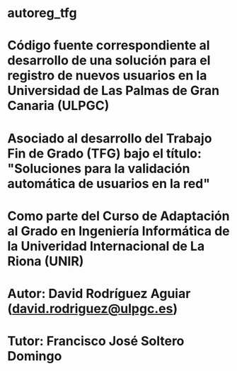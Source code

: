 # autoreg_tfg
# Código fuente correspondiente al desarrollo de una solución para el registro de nuevos usuarios en la Universidad de Las Palmas de Gran Canaria (ULPGC)
# Asociado al desarrollo del Trabajo Fin de Grado (TFG) bajo el título: "Soluciones para la validación automática de usuarios en la red"
# Como parte del Curso de Adaptación al Grado en Ingeniería Informática de la Univeridad Internacional de La Riona (UNIR)
# Autor: David Rodríguez Aguiar (david.rodriguez@ulpgc.es)
# Tutor: Francisco José Soltero Domingo
